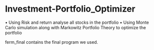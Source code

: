 # Investment-Portfolio_Optimizer
• Using Risk and return analyse all stocks in the portfolio
• Using Monte Carlo simulation along with Markowitz Portfolio Theory to optimize the portfolio

ferm_final contains the final program we used.
